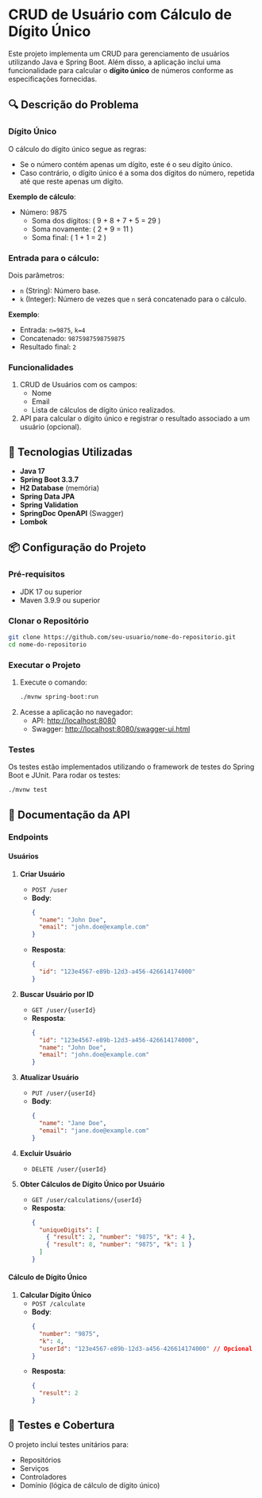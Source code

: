 # CRUD de Usuário com Cálculo de Dígito Único

Este projeto implementa um CRUD para gerenciamento de usuários utilizando Java e Spring Boot. Além disso, a aplicação inclui uma funcionalidade para calcular o **dígito único** de números conforme as especificações fornecidas.

## 🔍 Descrição do Problema

### Dígito Único
O cálculo do dígito único segue as regras:
- Se o número contém apenas um dígito, este é o seu dígito único.
- Caso contrário, o dígito único é a soma dos dígitos do número, repetida até que reste apenas um dígito.

**Exemplo de cálculo**:
- Número: 9875
  - Soma dos dígitos: \( 9 + 8 + 7 + 5 = 29 \)
  - Soma novamente: \( 2 + 9 = 11 \)
  - Soma final: \( 1 + 1 = 2 \)

### Entrada para o cálculo:
Dois parâmetros:
- `n` (String): Número base.
- `k` (Integer): Número de vezes que `n` será concatenado para o cálculo.

**Exemplo**:
- Entrada: `n=9875`, `k=4`
- Concatenado: `9875987598759875`
- Resultado final: `2`

### Funcionalidades
1. CRUD de Usuários com os campos:
   - Nome
   - Email
   - Lista de cálculos de dígito único realizados.
2. API para calcular o dígito único e registrar o resultado associado a um usuário (opcional).

## 🚀 Tecnologias Utilizadas
- **Java 17**
- **Spring Boot 3.3.7**
- **H2 Database** (memória)
- **Spring Data JPA**
- **Spring Validation**
- **SpringDoc OpenAPI** (Swagger)
- **Lombok**

## 📦 Configuração do Projeto

### Pré-requisitos
- JDK 17 ou superior
- Maven 3.9.9 ou superior

### Clonar o Repositório
```bash
git clone https://github.com/seu-usuario/nome-do-repositorio.git
cd nome-do-repositorio
```

### Executar o Projeto
1. Execute o comando:
   ```bash
   ./mvnw spring-boot:run
   ```
2. Acesse a aplicação no navegador:
   - API: [http://localhost:8080](http://localhost:8080)
   - Swagger: [http://localhost:8080/swagger-ui.html](http://localhost:8080/swagger-ui.html)

### Testes
Os testes estão implementados utilizando o framework de testes do Spring Boot e JUnit. Para rodar os testes:
```bash
./mvnw test
```

## 📖 Documentação da API

### Endpoints

#### Usuários
1. **Criar Usuário**
   - `POST /user`
   - **Body**:
     ```json
     {
       "name": "John Doe",
       "email": "john.doe@example.com"
     }
     ```
   - **Resposta**:
     ```json
     {
       "id": "123e4567-e89b-12d3-a456-426614174000"
     }
     ```

2. **Buscar Usuário por ID**
   - `GET /user/{userId}`
   - **Resposta**:
     ```json
     {
       "id": "123e4567-e89b-12d3-a456-426614174000",
       "name": "John Doe",
       "email": "john.doe@example.com"
     }
     ```

3. **Atualizar Usuário**
   - `PUT /user/{userId}`
   - **Body**:
     ```json
     {
       "name": "Jane Doe",
       "email": "jane.doe@example.com"
     }
     ```

4. **Excluir Usuário**
   - `DELETE /user/{userId}`

5. **Obter Cálculos de Dígito Único por Usuário**
   - `GET /user/calculations/{userId}`
   - **Resposta**:
     ```json
     {
       "uniqueDigits": [
         { "result": 2, "number": "9875", "k": 4 },
         { "result": 8, "number": "9875", "k": 1 }
       ]
     }
     ```

#### Cálculo de Dígito Único
1. **Calcular Dígito Único**
   - `POST /calculate`
   - **Body**:
     ```json
     {
       "number": "9875",
       "k": 4,
       "userId": "123e4567-e89b-12d3-a456-426614174000" // Opcional
     }
     ```
   - **Resposta**:
     ```json
     {
       "result": 2
     }
     ```

## 🧪 Testes e Cobertura
O projeto inclui testes unitários para:
- Repositórios
- Serviços
- Controladores
- Domínio (lógica de cálculo de dígito único)
